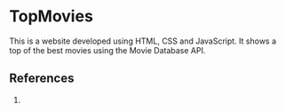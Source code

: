 # TopMovies
This is a website developed using HTML, CSS and JavaScript. It shows a top of the best movies using the Movie Database API. 

## References
1. [The Movie Database API]: https://developers.themoviedb.org/4/getting-started/authorization
